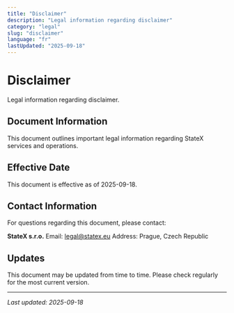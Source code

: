 ```yaml
---
title: "Disclaimer"
description: "Legal information regarding disclaimer"
category: "legal"
slug: "disclaimer"
language: "fr"
lastUpdated: "2025-09-18"
---
```


# Disclaimer

Legal information regarding disclaimer.

## Document Information

This document outlines important legal information regarding StateX services and operations.

## Effective Date

This document is effective as of 2025-09-18.

## Contact Information

For questions regarding this document, please contact:

**StateX s.r.o.**
Email: legal@statex.eu
Address: Prague, Czech Republic

## Updates

This document may be updated from time to time. Please check regularly for the most current version.

---

*Last updated: 2025-09-18*